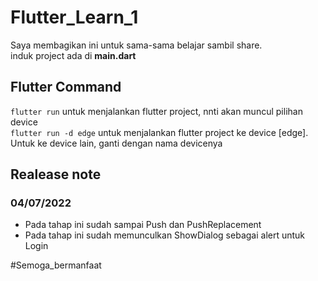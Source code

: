 # Flutter_Learn_1

Saya membagikan ini untuk sama-sama belajar sambil share. <br>
induk project ada di <b>main.dart</b>

## Flutter Command

`flutter run`   untuk menjalankan flutter project, nnti akan muncul pilihan device <br>
`flutter run -d edge`   untuk menjalankan flutter project ke device [edge]. Untuk ke device lain, ganti dengan nama devicenya

## Realease note
### 04/07/2022
- Pada tahap ini sudah sampai Push dan PushReplacement
- Pada tahap ini sudah memunculkan ShowDialog sebagai alert untuk Login

#Semoga_bermanfaat
